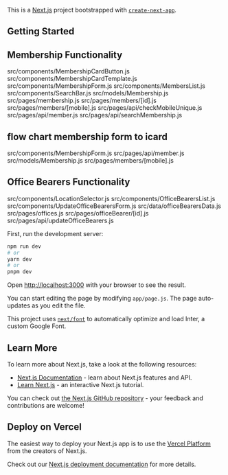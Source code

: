 This is a [Next.js](https://nextjs.org/) project bootstrapped with [`create-next-app`](https://github.com/vercel/next.js/tree/canary/packages/create-next-app).

## Getting Started

## Membership Functionality
src/components/MembershipCardButton.js
src/components/MembershipCardTemplate.js
src/components/MembershipForm.js
src/components/MembersList.js
src/components/SearchBar.js
src/models/Membership.js
src/pages/membership.js
src/pages/members/[id].js
src/pages/members/[mobile].js
src/pages/api/checkMobileUnique.js
src/pages/api/member.js
src/pages/api/searchMembership.js


## flow chart membership form to icard
src/components/MembershipForm.js
src/pages/api/member.js
src/models/Membership.js
src/pages/members/[mobile].js

## Office Bearers Functionality
src/components/LocationSelector.js
src/components/OfficeBearersList.js
src/components/UpdateOfficeBearersForm.js
src/data/officeBearersData.js
src/pages/offices.js
src/pages/officeBearer/[id].js
src/pages/api/updateOfficeBearers.js




First, run the development server:

```bash
npm run dev
# or
yarn dev
# or
pnpm dev
```

Open [http://localhost:3000](http://localhost:3000) with your browser to see the result.

You can start editing the page by modifying `app/page.js`. The page auto-updates as you edit the file.

This project uses [`next/font`](https://nextjs.org/docs/basic-features/font-optimization) to automatically optimize and load Inter, a custom Google Font.

## Learn More

To learn more about Next.js, take a look at the following resources:

- [Next.js Documentation](https://nextjs.org/docs) - learn about Next.js features and API.
- [Learn Next.js](https://nextjs.org/learn) - an interactive Next.js tutorial.

You can check out [the Next.js GitHub repository](https://github.com/vercel/next.js/) - your feedback and contributions are welcome!

## Deploy on Vercel

The easiest way to deploy your Next.js app is to use the [Vercel Platform](https://vercel.com/new?utm_medium=default-template&filter=next.js&utm_source=create-next-app&utm_campaign=create-next-app-readme) from the creators of Next.js.

Check out our [Next.js deployment documentation](https://nextjs.org/docs/deployment) for more details.
